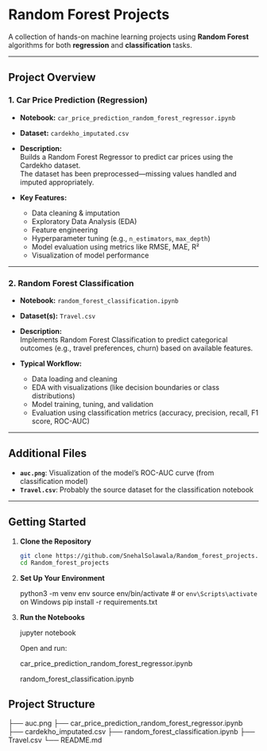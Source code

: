 # Random Forest Projects

A collection of hands-on machine learning projects using **Random Forest** algorithms for both **regression** and **classification** tasks.

---

##  Project Overview

### 1. Car Price Prediction (Regression)
- **Notebook:** `car_price_prediction_random_forest_regressor.ipynb`  
- **Dataset:** `cardekho_imputated.csv`  
- **Description:**  
  Builds a Random Forest Regressor to predict car prices using the Cardekho dataset.  
  The dataset has been preprocessed—missing values handled and imputed appropriately.

- **Key Features:**  
  - Data cleaning & imputation  
  - Exploratory Data Analysis (EDA)  
  - Feature engineering  
  - Hyperparameter tuning (e.g., `n_estimators`, `max_depth`)  
  - Model evaluation using metrics like RMSE, MAE, R²  
  - Visualization of model performance

---

### 2. Random Forest Classification
- **Notebook:** `random_forest_classification.ipynb`  
- **Dataset(s):** `Travel.csv`
- **Description:**  
  Implements Random Forest Classification to predict categorical outcomes (e.g., travel preferences, churn) based on available features.

- **Typical Workflow:**  
  - Data loading and cleaning  
  - EDA with visualizations (like decision boundaries or class distributions)  
  - Model training, tuning, and validation  
  - Evaluation using classification metrics (accuracy, precision, recall, F1 score, ROC-AUC)

---

##  Additional Files

- **`auc.png`**: Visualization of the model’s ROC-AUC curve (from classification model)  
- **`Travel.csv`**: Probably the source dataset for the classification notebook

---

##  Getting Started

1. **Clone the Repository**
   ```bash
   git clone https://github.com/SnehalSolawala/Random_forest_projects.git
   cd Random_forest_projects


2. **Set Up Your Environment**

    python3 -m venv env
    source env/bin/activate  # or `env\Scripts\activate` on Windows
    pip install -r requirements.txt

3. **Run the Notebooks**

   jupyter notebook

    Open and run:

    car_price_prediction_random_forest_regressor.ipynb
    
    random_forest_classification.ipynb

##  Project Structure
  ├── auc.png
  ├── car_price_prediction_random_forest_regressor.ipynb
  ├── cardekho_imputated.csv
  ├── random_forest_classification.ipynb
  ├── Travel.csv
  └── README.md
